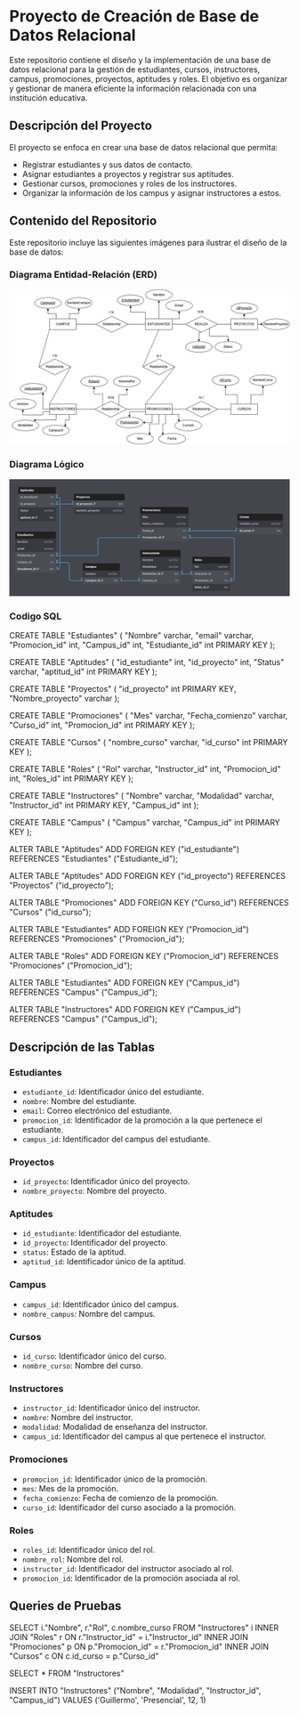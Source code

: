 # Proyecto de Creación de Base de Datos Relacional

Este repositorio contiene el diseño y la implementación de una base de datos relacional para la gestión de estudiantes, cursos, instructores, campus, promociones, proyectos, aptitudes y roles. El objetivo es organizar y gestionar de manera eficiente la información relacionada con una institución educativa.

## Descripción del Proyecto

El proyecto se enfoca en crear una base de datos relacional que permita:

- Registrar estudiantes y sus datos de contacto.
- Asignar estudiantes a proyectos y registrar sus aptitudes.
- Gestionar cursos, promociones y roles de los instructores.
- Organizar la información de los campus y asignar instructores a estos.

## Contenido del Repositorio

Este repositorio incluye las siguientes imágenes para ilustrar el diseño de la base de datos:

### Diagrama Entidad-Relación (ERD)

![Diagrama Entidad-Relación](/assets/ModeloEntidadRelacion_white_bg.png)

### Diagrama Lógico

![Diagrama Lógico](/assets/ModeloLogico.png)

### Codigo SQL

CREATE TABLE "Estudiantes" (
  "Nombre" varchar,
  "email" varchar,
  "Promocion_id" int,
  "Campus_id" int,
  "Estudiante_id" int PRIMARY KEY
);

CREATE TABLE "Aptitudes" (
  "id_estudiante" int,
  "id_proyecto" int,
  "Status" varchar,
  "aptitud_id" int PRIMARY KEY
);

CREATE TABLE "Proyectos" (
  "id_proyecto" int PRIMARY KEY,
  "Nombre_proyecto" varchar
);

CREATE TABLE "Promociones" (
  "Mes" varchar,
  "Fecha_comienzo" varchar,
  "Curso_id" int,
  "Promocion_id" int PRIMARY KEY
);

CREATE TABLE "Cursos" (	
  "nombre_curso" varchar,
  "id_curso" int PRIMARY KEY
);

CREATE TABLE "Roles" (
  "Rol" varchar,
  "Instructor_id" int,
  "Promocion_id" int,
  "Roles_id" int PRIMARY KEY
);

CREATE TABLE "Instructores" (
  "Nombre" varchar,
  "Modalidad" varchar,
  "Instructor_id" int PRIMARY KEY,
  "Campus_id" int
);

CREATE TABLE "Campus" (
  "Campus" varchar,
  "Campus_id" int PRIMARY KEY
);

ALTER TABLE "Aptitudes" ADD FOREIGN KEY ("id_estudiante") REFERENCES "Estudiantes" ("Estudiante_id");

ALTER TABLE "Aptitudes" ADD FOREIGN KEY ("id_proyecto") REFERENCES "Proyectos" ("id_proyecto");

ALTER TABLE "Promociones" ADD FOREIGN KEY ("Curso_id") REFERENCES "Cursos" ("id_curso");

ALTER TABLE "Estudiantes" ADD FOREIGN KEY ("Promocion_id") REFERENCES "Promociones" ("Promocion_id");

ALTER TABLE "Roles" ADD FOREIGN KEY ("Promocion_id") REFERENCES "Promociones" ("Promocion_id");

ALTER TABLE "Estudiantes" ADD FOREIGN KEY ("Campus_id") REFERENCES "Campus" ("Campus_id");

ALTER TABLE "Instructores" ADD FOREIGN KEY ("Campus_id") REFERENCES "Campus" ("Campus_id");


## Descripción de las Tablas

### Estudiantes
- `estudiante_id`: Identificador único del estudiante.
- `nombre`: Nombre del estudiante.
- `email`: Correo electrónico del estudiante.
- `promocion_id`: Identificador de la promoción a la que pertenece el estudiante.
- `campus_id`: Identificador del campus del estudiante.

### Proyectos
- `id_proyecto`: Identificador único del proyecto.
- `nombre_proyecto`: Nombre del proyecto.

### Aptitudes
- `id_estudiante`: Identificador del estudiante.
- `id_proyecto`: Identificador del proyecto.
- `status`: Estado de la aptitud.
- `aptitud_id`: Identificador único de la aptitud.

### Campus
- `campus_id`: Identificador único del campus.
- `nombre_campus`: Nombre del campus.

### Cursos
- `id_curso`: Identificador único del curso.
- `nombre_curso`: Nombre del curso.

### Instructores
- `instructor_id`: Identificador único del instructor.
- `nombre`: Nombre del instructor.
- `modalidad`: Modalidad de enseñanza del instructor.
- `campus_id`: Identificador del campus al que pertenece el instructor.

### Promociones
- `promocion_id`: Identificador único de la promoción.
- `mes`: Mes de la promoción.
- `fecha_comienzo`: Fecha de comienzo de la promoción.
- `curso_id`: Identificador del curso asociado a la promoción.

### Roles
- `roles_id`: Identificador único del rol.
- `nombre_rol`: Nombre del rol.
- `instructor_id`: Identificador del instructor asociado al rol.
- `promocion_id`: Identificador de la promoción asociada al rol.

## Queries de Pruebas

SELECT 
	i."Nombre",
	r."Rol",
	c.nombre_curso
FROM "Instructores" i
INNER JOIN "Roles" r ON r."Instructor_id" = i."Instructor_id"
INNER JOIN "Promociones" p ON p."Promocion_id" = r."Promocion_id"
INNER JOIN "Cursos" c ON c.id_curso = p."Curso_id"

SELECT *
FROM "Instructores"

INSERT INTO "Instructores" ("Nombre", "Modalidad", "Instructor_id", "Campus_id")
VALUES ('Guillermo', 'Presencial', 12, 1)
